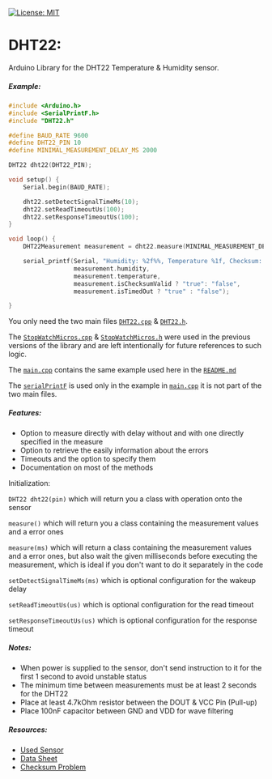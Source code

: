 [![License: MIT](https://img.shields.io/badge/license-MIT-green.svg)](https://github.com/ItsGosho/DHT22/blob/main/LICENSE)

# DHT22:

Arduino Library for the DHT22 Temperature & Humidity sensor.

##### Example:

```c++
#include <Arduino.h>
#include <SerialPrintF.h>
#include "DHT22.h"

#define BAUD_RATE 9600
#define DHT22_PIN 10
#define MINIMAL_MEASUREMENT_DELAY_MS 2000

DHT22 dht22(DHT22_PIN);

void setup() {
    Serial.begin(BAUD_RATE);

    dht22.setDetectSignalTimeMs(10);
    dht22.setReadTimeoutUs(100);
    dht22.setResponseTimeoutUs(100);
}

void loop() {
    DHT22Measurement measurement = dht22.measure(MINIMAL_MEASUREMENT_DELAY_MS);

    serial_printf(Serial, "Humidity: %2f%%, Temperature %1f, Checksum: %s, Timed Out: %s\n",
                  measurement.humidity,
                  measurement.temperature,
                  measurement.isChecksumValid ? "true": "false",
                  measurement.isTimedOut ? "true" : "false");

}
```

You only need the two main files [`DHT22.cpp`](https://github.com/ItsGosho/DHT22/blob/main/src/DHT22.cpp) & [`DHT22.h`](https://github.com/ItsGosho/DHT22/blob/main/src/DHT22.h).

The [`StopWatchMicros.cpp`](https://github.com/ItsGosho/DHT22/blob/main/src/StopWatchMicros.cpp) & [`StopWatchMicros.h`](https://github.com/ItsGosho/DHT22/blob/main/src/StopWatchMicros.h) were used in the previous versions of the library and 
are left intentionally for future references to such logic.

The [`main.cpp`](https://github.com/ItsGosho/DHT22/blob/main/src/main.cpp) contains the same example used here in the [`README.md`](https://github.com/ItsGosho/DHT22/blob/main/README.md)

The [`serialPrintF`](https://github.com/ItsGosho/DHT22/tree/main/lib/serialPrintF) is used only in the example in [`main.cpp`](https://github.com/ItsGosho/DHT22/blob/main/src/main.cpp) it is not part of the two main files.

##### Features:

- Option to measure directly with delay without and with one directly specified in the measure
- Option to retrieve the easily information about the errors
- Timeouts and the option to specify them
- Documentation on most of the methods

Initialization:

`DHT22 dht22(pin)` which will return you a class with operation onto the sensor

`measure()` which will return you a class containing the measurement values and a error ones

`measure(ms)` which will return a class containing the measurement values and a error ones, but also wait the
 given milliseconds before executing the measurement, which is ideal if you don't want to do it separately in the code

`setDetectSignalTimeMs(ms)` which is optional configuration for the wakeup delay

`setReadTimeoutUs(us)` which is optional configuration for the read timeout

`setResponseTimeoutUs(us)` which is optional configuration for the response timeout

##### Notes:

- When power is supplied to the sensor, don't send instruction to it for the first 1 second 
to avoid unstable status
- The minimum time between measurements must be at least 2 seconds for the DHT22
- Place at least 4.7kOhm resistor between the DOUT & VCC Pin (Pull-up)
- Place 100nF capacitor between GND and VDD for wave filtering

##### Resources:
- [Used Sensor](https://www.waveshare.com/dht22-temperature-humidity-sensor.htm)
- [Data Sheet](https://cdn-shop.adafruit.com/datasheets/Digital+humidity+and+temperature+sensor+AM2302.pdf)
- [Checksum Problem](https://stackoverflow.com/questions/68547020/dht22-sensors-checksum-not-valid/68547021?noredirect=1#comment121145477_68547021)